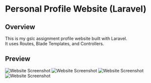 # Personal Profile Website (Laravel)

## Overview
This is my gslc assignment profile website built with Laravel.  
It uses Routes, Blade Templates, and Controllers.

## Preview
![Website Screenshot](Home.jpg)
![Website Screenshot](About.jpg)
![Website Screenshot](Education.jpg)
![Website Screenshot](Skill.jpg)